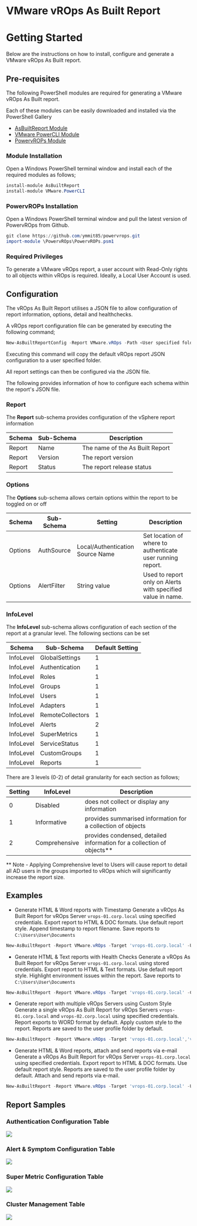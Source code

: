# VMware vROps As Built Report

# Getting Started
Below are the instructions on how to install, configure and generate a VMware vROps As Built report.

## Pre-requisites
The following PowerShell modules are required for generating a VMware vROps As Built report.

Each of these modules can be easily downloaded and installed via the PowerShell Gallery 

- [AsBuiltReport Module](https://www.powershellgallery.com/packages/AsBuiltReport/)
- [VMware PowerCLI Module](https://www.powershellgallery.com/packages/VMware.PowerCLI/)
- [PowervROPs Module](https://github.com/ymmit85/PowervROps/)

### Module Installation

Open a Windows PowerShell terminal window and install each of the required modules as follows;
```powershell
install-module AsBuiltReport
install-module VMware.PowerCLI
```
### PowervROPs Installation

Open a Windows PowerShell terminal window and pull the latest version of PowervROps from Github.

```powershell
git clone https://github.com/ymmit85/powervrops.git
import-module \PowervROps\PowervROPs.psm1
```

### Required Privileges

To generate a VMware vROps report, a user account with Read-Only rights to all objects within vROps is required. Ideally, a Local User Account is used.

## Configuration
The vROps As Built Report utilises a JSON file to allow configuration of report information, options, detail and healthchecks. 

A vROps report configuration file can be generated by executing the following command;
```powershell
New-AsBuiltReportConfig -Report VMware.vROps -Path <User specified folder> -Name <Optional> 
```

Executing this command will copy the default vROps report JSON configuration to a user specified folder. 

All report settings can then be configured via the JSON file.

The following provides information of how to configure each schema within the report's JSON file.

### Report
The **Report** sub-schema provides configuration of the vSphere report information

| Schema | Sub-Schema | Description |
| ------ | ---------- | ----------- |
| Report | Name | The name of the As Built Report
| Report | Version | The report version
| Report | Status | The report release status

### Options
The **Options** sub-schema allows certain options within the report to be toggled on or off

| Schema | Sub-Schema | Setting | Description |
| ------ | ---------- | ------- | ----------- |
| Options | AuthSource | Local/Authentication Source Name | Set location of where to authenticate user running report.
| Options | AlertFilter | String value | Used to report only on Alerts with specified value in name.


### InfoLevel
The **InfoLevel** sub-schema allows configuration of each section of the report at a granular level. The following sections can be set

| Schema | Sub-Schema | Default Setting |
| ------ | ---------- | --------------- |
| InfoLevel | GlobalSettings | 1
| InfoLevel | Authentication | 1
| InfoLevel | Roles | 1
| InfoLevel | Groups | 1
| InfoLevel | Users | 1
| InfoLevel | Adapters | 1
| InfoLevel | RemoteCollectors | 1
| InfoLevel | Alerts | 2
| InfoLevel | SuperMetrics | 1
| InfoLevel | ServiceStatus | 1
| InfoLevel | CustomGroups | 1
| InfoLevel | Reports | 1

There are 3 levels (0-2) of detail granularity for each section as follows;

| Setting | InfoLevel | Description |
| ------- | ---- | ----------- |
| 0 | Disabled | does not collect or display any information
| 1 | Informative | provides summarised information for a collection of objects
| 2 | Comprehensive | provides condensed, detailed information for a collection of objects**

** Note - Applying Comprehensive level to Users will cause report to detail all AD users in the groups imported to vROps which will significantly increase the report size.

## Examples 
- Generate HTML & Word reports with Timestamp
Generate a vROps As Built Report for vROps Server `vrops-01.corp.local` using specified credentials. Export report to HTML & DOC formats. Use default report style. Append timestamp to report filename. Save reports to `C:\Users\User\Documents`
```powershell
New-AsBuiltReport -Report VMware.vROps -Target 'vrops-01.corp.local' -Username 'admin' -Password 'VMware1!' -Format Html,Word -OutputPath 'C:\Users\User\Documents' -Timestamp
```
- Generate HTML & Text reports with Health Checks
Generate a vROps As Built Report for vROps Server `vrops-01.corp.local` using stored credentials. Export report to HTML & Text formats. Use default report style. Highlight environment issues within the report. Save reports to `C:\Users\User\Documents`
```powershell
New-AsBuiltReport -Report VMware.vROps -Target 'vrops-01.corp.local' -Credential $Creds -Format Html,Text -OutputPath 'C:\Users\User\Documents' -EnableHealthCheck
```
- Generate report with multiple vROps Servers using Custom Style
Generate a single vROps As Built Report for vROps Servers `vrops-01.corp.local` and `vrops-02.corp.local` using specified credentials. Report exports to WORD format by default. Apply custom style to the report. Reports are saved to the user profile folder by default.
```powershell
New-AsBuiltReport -Report VMware.vROps -Target 'vrops-01.corp.local','vrops-02.corp.local' -Username 'admin' -Password 'VMware1!' -StylePath C:\Scripts\Styles\MyCustomStyle.ps1
```
- Generate HTML & Word reports, attach and send reports via e-mail
Generate a vROps As Built Report for vROps Server `vrops-01.corp.local` using specified credentials. Export report to HTML & DOC formats. Use default report style. Reports are saved to the user profile folder by default. Attach and send reports via e-mail.
```powershell
New-AsBuiltReport -Report VMware.vROps -Target 'vrops-01.corp.local' -Username 'admin' -Password 'VMware1!' -Format Html,Word -OutputPath C:\Users\User\Documents -SendEmail
```
## Report Samples

### Authentication Configuration Table
![](Samples/2019-09-24-19-49-28.png)

### Alert & Symptom Configuration Table
![](Samples/2019-09-24-19-50-06.png)

### Super Metric Configuration Table
![](Samples/2019-09-24-19-50-38.png)

### Cluster Management Table
![](Samples/2019-09-24-19-51-43.png)